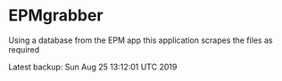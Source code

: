 # EPMgrabber
Using a database from the EPM app this application scrapes the files as required


Latest backup: Sun Aug 25 13:12:01 UTC 2019
